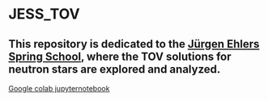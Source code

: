 # JESS_TOV

## This repository is dedicated to the [Jürgen Ehlers Spring School](https://springschool.aei.mpg.de/), where the TOV solutions for neutron stars are explored and analyzed.

[Google colab jupyternotebook](https://colab.research.google.com/drive/1EcXOssKqk-JbWmYqzEqecL8d7prY5ZZ0?usp=sharing)
